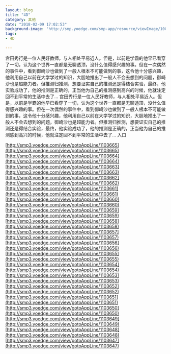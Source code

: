 ```yaml
---
layout: blog
title: "4D"
category: 其他
date: "2018-02-09 17:02:53"
background-image: 'http://smp.yoedge.com/smp-app/resource/viewImage/1003508appline.png'
tags:
- 4D

---
```

宫田秀行是一位人民好教师，与人相处平易近人。但是，以前是学霸的他早已看穿了一切，认为这个世界一直都是无聊透顶，没什么值得感兴趣的事。但在一次偶然的事件中，看到御崎沙也做到了一般人根本不可能做到的事，这令他十分感兴趣，他利用自己以前在大学学过的知识，大胆地推出了一般人不会去想到的问题，御崎沙也是超能力者。但推测归推测，想要证实自己的推测还是得结合实验，最终，他实验成功了，他的推测是正确的，正当他为自己的推测感到高兴的时候，他就注定回不到平常的生活中去了…
宫田秀行是一位人民好教师，与人相处平易近人。但是，以前是学霸的他早已看穿了一切，认为这个世界一直都是无聊透顶，没什么值得感兴趣的事。但在一次偶然的事件中，看到御崎沙也做到了一般人根本不可能做到的事，这令他十分感兴趣，他利用自己以前在大学学过的知识，大胆地推出了一般人不会去想到的问题，御崎沙也是超能力者。但推测归推测，想要证实自己的推测还是得结合实验，最终，他实验成功了，他的推测是正确的，正当他为自己的推测感到高兴的时候，他就注定回不到平常的生活中去了…
入口

[http://smp3.yoedge.com/view/gotoAppLine/1103665](http://smp3.yoedge.com/view/gotoAppLine/1103665)
[http://smp3.yoedge.com/view/gotoAppLine/1103664](http://smp3.yoedge.com/view/gotoAppLine/1103664)
[http://smp3.yoedge.com/view/gotoAppLine/1103663](http://smp3.yoedge.com/view/gotoAppLine/1103663)
[http://smp3.yoedge.com/view/gotoAppLine/1103662](http://smp3.yoedge.com/view/gotoAppLine/1103662)
[http://smp3.yoedge.com/view/gotoAppLine/1103661](http://smp3.yoedge.com/view/gotoAppLine/1103661)
[http://smp3.yoedge.com/view/gotoAppLine/1103660](http://smp3.yoedge.com/view/gotoAppLine/1103660)
[http://smp3.yoedge.com/view/gotoAppLine/1103659](http://smp3.yoedge.com/view/gotoAppLine/1103659)
[http://smp3.yoedge.com/view/gotoAppLine/1103658](http://smp3.yoedge.com/view/gotoAppLine/1103658)
[http://smp3.yoedge.com/view/gotoAppLine/1103657](http://smp3.yoedge.com/view/gotoAppLine/1103657)
[http://smp3.yoedge.com/view/gotoAppLine/1103656](http://smp3.yoedge.com/view/gotoAppLine/1103656)
[http://smp3.yoedge.com/view/gotoAppLine/1103655](http://smp3.yoedge.com/view/gotoAppLine/1103655)
[http://smp3.yoedge.com/view/gotoAppLine/1103654](http://smp3.yoedge.com/view/gotoAppLine/1103654)
[http://smp3.yoedge.com/view/gotoAppLine/1103653](http://smp3.yoedge.com/view/gotoAppLine/1103653)
[http://smp3.yoedge.com/view/gotoAppLine/1103652](http://smp3.yoedge.com/view/gotoAppLine/1103652)
[http://smp3.yoedge.com/view/gotoAppLine/1103651](http://smp3.yoedge.com/view/gotoAppLine/1103651)
[http://smp3.yoedge.com/view/gotoAppLine/1103650](http://smp3.yoedge.com/view/gotoAppLine/1103650)
[http://smp3.yoedge.com/view/gotoAppLine/1103649](http://smp3.yoedge.com/view/gotoAppLine/1103649)
[http://smp3.yoedge.com/view/gotoAppLine/1103648](http://smp3.yoedge.com/view/gotoAppLine/1103648)
[http://smp3.yoedge.com/view/gotoAppLine/1103647](http://smp3.yoedge.com/view/gotoAppLine/1103647)

        
